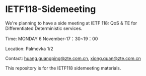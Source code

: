 # IETF118-Sidemeeting

We're planning to have a side meeting at IETF 118:  QoS & TE for Differentiated Deterministic services.

Time: MONDAY 6 November-17：30~19：00

Location: Palmovka 1/2

Contact: huang.guangping@zte.com.cn, xiong.quan@zte.com.cn

This repository is for the IETF118 sidemeeting materials.
